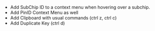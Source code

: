 - Add SubChip ID to a context menu when hovering over a subchip.
- Add PinID Context Menu as well
- Add Clipboard with usual commands (ctrl z, ctrl c)
- Add Duplicate Key (ctrl d)